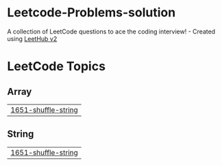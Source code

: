 # Leetcode-Problems-solution
A collection of LeetCode questions to ace the coding interview! - Created using [LeetHub v2](https://github.com/arunbhardwaj/LeetHub-2.0)

<!---LeetCode Topics Start-->
# LeetCode Topics
## Array
|  |
| ------- |
| [1651-shuffle-string](https://github.com/usamahafiz/Leetcode-Problems-solution/tree/master/1651-shuffle-string) |
## String
|  |
| ------- |
| [1651-shuffle-string](https://github.com/usamahafiz/Leetcode-Problems-solution/tree/master/1651-shuffle-string) |
<!---LeetCode Topics End-->